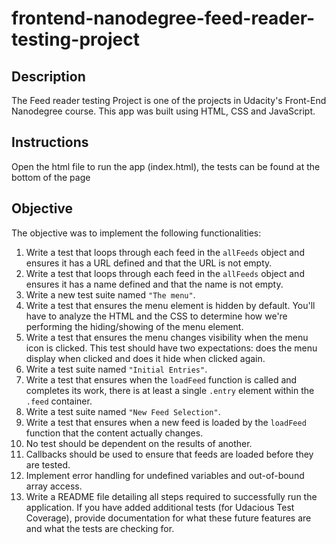 frontend-nanodegree-feed-reader-testing-project
===============================================

## Description

The Feed reader testing Project is one of the projects in Udacity's Front-End Nanodegree course. This app was built using HTML, CSS and JavaScript.

## Instructions

Open the html file to run the app (index.html), the tests can be found at the bottom of the page

## Objective

The objective was to implement the following functionalities:

1. Write a test that loops through each feed in the `allFeeds` object and ensures it has a URL defined and that the URL is not empty.
2. Write a test that loops through each feed in the `allFeeds` object and ensures it has a name defined and that the name is not empty.
3. Write a new test suite named `"The menu"`.
4. Write a test that ensures the menu element is hidden by default. You'll have to analyze the HTML and the CSS to determine how we're performing the hiding/showing of the menu element.
5. Write a test that ensures the menu changes visibility when the menu icon is clicked. This test should have two expectations: does the menu display when clicked and does it hide when clicked again.
6. Write a test suite named `"Initial Entries"`.
7. Write a test that ensures when the `loadFeed` function is called and completes its work, there is at least a single `.entry` element within the `.feed` container.
8. Write a test suite named `"New Feed Selection"`.
9. Write a test that ensures when a new feed is loaded by the `loadFeed` function that the content actually changes.
10. No test should be dependent on the results of another.
10. Callbacks should be used to ensure that feeds are loaded before they are tested.
11. Implement error handling for undefined variables and out-of-bound array access.
12. Write a README file detailing all steps required to successfully run the application. If you have added additional tests (for Udacious Test Coverage),  provide documentation for what these future features are and what the tests are checking for.
